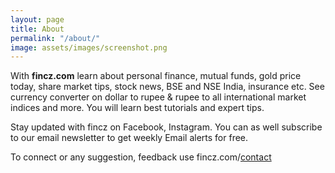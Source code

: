 ```yaml
---
layout: page
title: About
permalink: "/about/"
image: assets/images/screenshot.png
---
```


With **fincz.com** learn about personal finance, mutual funds, gold price today, share market tips, stock news, BSE and NSE India, insurance etc. See currency converter on dollar to rupee & rupee to all international market indices and more. You will learn best tutorials and expert tips.

Stay updated with fincz on Facebook, Instagram. You can as well subscribe to our email newsletter to get weekly Email alerts for free.

To connect or any suggestion, feedback use fincz.com/[contact](https://fincz.com/contact)
